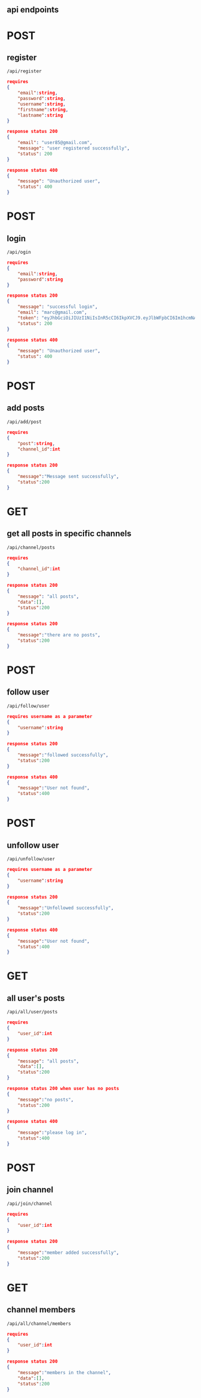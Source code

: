 ## api endpoints

# POST
## register
`/api/register`

```json
requires
{
    "email":string,
    "password":string,
    "username":string,
    "firstname":string,
    "lastname":string
}
```
```json
response status 200
{
    "email": "user85@gmail.com",
    "message": "user registered successfully",
    "status": 200
}
```
```json
response status 400
{
    "message": "Unauthorized user",
    "status": 400
}
```

# POST
## login
`/api/ogin`
```json
requires
{
    "email":string,
    "password":string
}
```
```json
response status 200
{
    "message": "successful login",
    "email": "marc@gmail.com",
    "token": "eyJhbGciOiJIUzI1NiIsInR5cCI6IkpXVCJ9.eyJlbWFpbCI6Im1hcmNAZ21haWwuY29tIiwidXNlcmlkIjo2LCJleHAiOjE3MDE5NDA3NTl9.hry3Xzex7s6pPmkrBlfbcyGeTEBiPWz43CFr3Yebll4",
    "status": 200
}
```
```json
response status 400
{
    "message": "Unauthorized user",
    "status": 400
}
```

# POST
## add posts
`/api/add/post`
```json
requires
{
    "post":string,
    "channel_id":int
}
```
```json 
response status 200
{
    "message":"Message sent successfully",
    "status":200
}
```

# GET
## get all posts in specific channels
`/api/channel/posts`
```json
requires
{
    "channel_id":int
}
```
```json
response status 200
{
    "message": "all posts", 
    "data":[],
    "status":200
}
```
```json
response status 200
{
    "message":"there are no posts",
    "status":200
}
```

# POST
## follow user
`/api/follow/user`
```json
requires username as a parameter
{
    "username":string
}
```
```json
response status 200
{
    "message":"followed successfully",
    "status":200
}
```
```json
response status 400
{
    "message":"User not found",
    "status":400
}
```

# POST
## unfollow user
`/api/unfollow/user`
```json
requires username as a parameter
{
    "username":string
}
```
```json
response status 200
{
    "message":"Unfollowed successfully",
    "status":200
}
```
```json
response status 400
{
    "message":"User not found",
    "status":400
}
```

# GET
## all user's posts
`/api/all/user/posts`
```json
requires
{
    "user_id":int
}
```
```json
response status 200
{
    "message": "all posts", 
    "data":[],
    "status":200
}
```
```json
response status 200 when user has no posts
{
    "message":"no posts",
    "status":200
}
```
```json
response status 400
{
    "message":"please log in",
    "status":400
}
```

# POST
## join channel
`/api/join/channel`
```json
requires
{
    "user_id":int
}
```
```json
response status 200
{
    "message":"member added successfully",
    "status":200
}
```

# GET
## channel members
`/api/all/channel/members`
```json
requires
{
    "user_id":int
}
```
```json
response status 200
{
    "message":"members in the channel", 
    "data":[],
    "status":200
}
```

